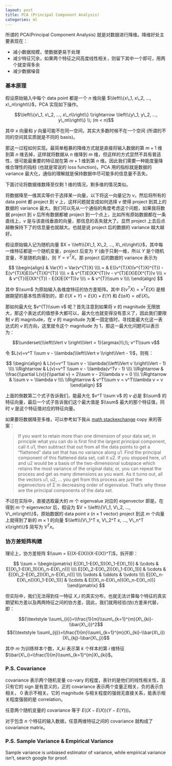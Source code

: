 ```yaml
---
layout: post
title: PCA (Principal Component Analysis)
categories: ml
---
```


所谓的 PCA(Principal Component Analysis) 就是对数据进行降维。降维好处主要表现在：

* 减小数据规模，使数据更易于处理
* 减少特征冗余，如果两个特征之间高度线性相关，则留下其中一个即可，用两个就变得多余
* 减少数据噪音

### 基本原理

假设原始输入中每个 data point 都是一个 $n$ 维向量 $\\left\\{x\_1, x\_2, …, x\_n\\right\\}$，PCA 实现如下操作。

$$\\left\\{x\_1, x\_2, ..., x\_n\\right\\} \\rightarrow \\left\\{y\_1, y\_2, ..., y\_m\\right\\} \\; (m < n)$$

其中 $x$ 向量和 $y$ 向量可能不在同一空间，其实大多数时候不在一个空间 (所谓的不同的空间其实质就是不同的 basis)。

那这一过程如何实现。最简单粗暴的降维方式就是直接将输入数据的第 $m+1$ 维到第 $n$ 维去掉，这样就将数据从 $n$ 维降到 $m$ 维，但这样的方式显然不具有普适性，很可能最重要的特征就在第 $m+1$ 维到第 $n$ 维。因此我们需要一种能度量降维合理性的指标 (也就是常说的 loss function)。PCA 用的指标就是数据的 variance 最大化，通俗的理解就是保持数据中尽可能多的信息量不丢失。

下面讨论将数据维数降至仅剩 1 维的情况，剩多维的情况类似。

将数据降至一维其实等价于选择某一向量，以下将这一向量记为 $v$，然后将所有的 data point 都 project 到 $v$ 上，这样问题就变成如何选择 $v$ 使得 project 到其上的数据的 variance 最大。我们可以先从一个通俗的角度考虑这个问题，如果我将数据 project 到 $v$ 后所有数据都被 project 到一个点上，比如所有原始数据都在一条直线上，$v$ 是与该直线垂直的向量，那信息的丢失就大了。显然 project 上去后点越散保持下了的信息量也就越大。也就是说 project 后的数据的 variance 越大越好。

假设原始输入记为随机向量 $X = \\left\\{X\_1, X\_2, ..., X\_n\\right\\}$，其中每一维特征都是一个随机变量，project 后变为 $Y$ (由于只剩一维，所以 $Y$ 是个随机变量，不是随机向量)，则 $Y = v^{T}X$。那 project 后的数据的 variance 表示为

$$
\\begin{align}
& Var(Y) = Var(v^{T}X) \\\\
= & E((v^{T}X)(v^{T}X)^{T}) - E(v^{T}X)E((v^{T}X)^{T}) \\\\
= & v^{T}E(XX^{T})v - v^{T}E(X)E(X^{T})v \\\\
= & v^{T}(E(XX^{T}) - E(X)E(X^T))v \\\\
= & v^{T}\\sum v \\\\
\\end{align}
$$

其中 $\\sum$ 为原始输入各维度特征的协方差矩阵。其中 $E(v^{T}X) = v^{T}E(X)$ 是根据期望的基本性质得到的，即 $E(X + Y) = E(X) + E(Y)$ 和 $E(aX) = aE(X)$。

那如何最大化 $v^{T}\\sum v$ 呢？首先注意到如果将 $v$ 的 magnitude 无限放大，那这个表达式的值想多大都可以，最大化也就变得没有意义了，因此我们要限制 $v$ 的 magnitude，在 $v$ 的 magnitude 为某一固定值时，寻找能最大化这一表达式的 $v$ 的方向，这里就令这个 magnitude 为 1，那这一最大化问题可以表示为：

$$\\underset{\\left\\Vert v \\right\\Vert = 1}{argmax}\\;\\; v^T\\sum v$$

令 $L(v)=v^T \\sum v - \\lambda(\\left\\Vert v \\right\\Vert - 1)$，则有：

$$
\\begin{align}
& L(v)=v^T \\sum v - \\lambda(\\left\\Vert v \\right\\Vert - 1) \\\\
\\Rightarrow & L(v)=v^T \\sum v - \\lambda(v^Tv - 1) \\\\
\\Rightarrow & \\frac{\\partial L(v)}{\\partial v} = 2\\sum v - 2\\lambda v = 0 \\\\
\\Rightarrow & \\sum v = \\lambda v \\\\
\\Rightarrow & v^T\\sum v = v^T\\lambda v = v
\\end{align}
$$

上面的倒数第二个式子告诉我们，能最大化 $v^T \\sum v$ 的 $v$ 必是 $\\sum$ 的特征向量，最后一个式子告诉我们这个最大值是 $\\sum$ 最大的那个特征值，同时 $v$ 是这个特征值对应的特征向量。

如果要将数据降至多维，可以参考如下我从 [math stackexchange](http://math.stackexchange.com/questions/23596/why-is-the-eigenvector-of-a-covariance-matrix-equal-to-a-principal-component) copy 来的答案：

> If you want to retain more than one dimension of your data set, in principle what you can do is first find the largest principal component, call it u1, then subtract that out from all the data points to get a “flattened” data set that has no variance along u1. Find the principal component of this flattened data set, call it u2. If you stopped here, u1 and u2 would be a basis of the two-dimensional subspace which retains the most variance of the original data; or, you can repeat the process and get as many dimensions as you want. As it turns out, all the vectors u1, u2, … you get from this process are just the eigenvectors of Σ in decreasing order of eigenvalue. That’s why these are the principal components of the data set.

不过在实际中，直接选取最大的 $m$ 个 eigenvalue 对应的 eigenvector 即是。在得到 $m$ 个 eigenvector 后，假设为 $V = \\left\\{V\_1, V\_2, ..., V\_m\\right\\}$，原始数据的 data point $x$ ($n\times 1$ vector) project 到这 $m$ 个向量上就得到了新的 $m\times 1$ 的向量 $\\left\\{V\_1^T x, V\_2^T x, …, V\_n^T x\\right\\}$ 简写为 $V^T x$。

### 协方差矩阵构建

理论上，协方差矩阵 $\\sum = E[(X-E(X))(X-E(X))^T]$，拆开即：

$$
\\sum =
\\begin{pmatrix}
E[(X\_1-E(X\_1))(X\_1-E(X\_1))] & \\cdots & E[(X\_1-E(X\_1))(X\_n-E(X\_n))] \\\\
E[(X\_2-E(X\_2))(X\_1-E(X\_1))] & \\cdots & E[(X\_2-E(X\_2))(X\_n-E(X\_n))] \\\\
\\vdots & \\ddots & \\vdots \\\\
E[(X\_n-E(X\_n))(X\_1-E(X\_1))] & \\cdots & E[(X\_n-E(X\_n))(X\_n-E(X\_n))]
\\end{pmatrix}
$$

但实际中，我们无法得到任一特征 $X\_i$ 的真实分布，也就无法计算每个特征的真实期望和方差以及两两特征之间的协方差，因此，我们就用经验(协)方差来代替，即：

$${\\textstyle \\sum\_{ii}}=\\frac{1}{m}\\sum\_{k=1}^{m}(X\_{ki}-\\bar{X\_i})^2$$
$${\\textstyle \\sum\_{ij}}=\\frac{1}{m}\\sum\_{k=1}^{m}(X\_{ki}-\\bar{X\_i})(X\_{kj}-\\bar{X\_j})$$

其中 $m$ 为训练样本个数，$X\_{ki}$ 表示第 $k$ 个样本的第 $i$ 维特征 $\\bar{X\_i}=\\frac{1}{m}\\sum\_{k=1}^{m}X\_{ki}$。

### P.S. Covariance

covariance 表示两个随机变量 co-vary 的程度，表针的是他们的线性相关性，且只有它的 sign 是有意义的，正的 covariance 表示两个变量正相关，负的表示负相关， 0 表示不相关。它的 magnitude 与相关程度的强弱无直接关系，能表示相关程度强弱的是 correlation。

任意两个随机变量的 covariance 等于 $E((X-E(X))(Y-E(Y)))$。

对于包含 $n$ 个特征的输入数据，任意两维特征之间的 covariance 就构成了 covariance matrix。

### P.S. Sample Variance & Empirical Variance

Sample variance is unbiased estimator of variance, while empirical variance isn’t, search google for proof.

